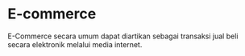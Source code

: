 # E-commerce
E-Commerce secara umum dapat diartikan sebagai transaksi jual beli secara elektronik melalui media internet. 
